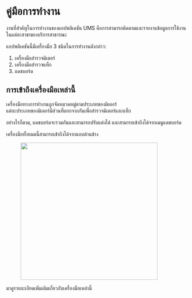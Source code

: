 # คู่มือการทำงาน

งานที่สำคัญในการทำงานของแอปพลิเคชัน UMS คือการสามารถติดตามและรายงานข้อมูลการใช้งานในแต่ละสาขาของบริการสาธารณะ

แอปพลิเคชันนี้มีเครื่องมือ 3 ชนิดในการทำงานดังกล่าว:

1. เครื่องมือสำรวจมิเตอร์
2. เครื่องมือสำรวจแท็ก
3. แดชบอร์ด

## การเข้าถึงเครื่องมือเหล่านี้

เครื่องมือทางการทำงานถูกจัดหมวดหมู่ตามประเภทของมิเตอร์\
แต่ละประเภทของมิเตอร์มีส่วนที่แยกจากกันเพื่อสำรวจมิเตอร์และแท็ก

อย่างไรก็ตาม, แดชบอร์ดจะรวมกันและสามารถปรับแต่งได้ และสามารถเข้าถึงได้จากเมนูแดชบอร์ด

เครื่องมือทั้งหมดนี้สามารถเข้าถึงได้จากแถบด้านข้าง

<figure><img src="../.gitbook/assets/image (14).png" alt="" width="375"><figcaption></figcaption></figure>

 

มาดูรายละเอียดเพิ่มเติมเกี่ยวกับเครื่องมือเหล่านี้